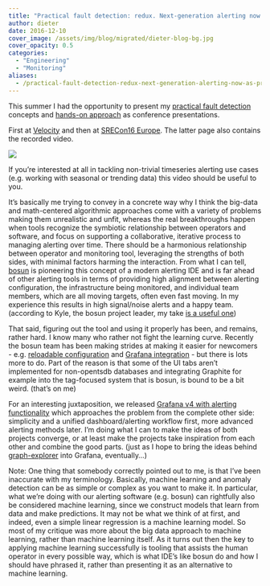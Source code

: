 ```yaml
---
title: "Practical fault detection: redux. Next-generation alerting now as presentation"
author: dieter
date: 2016-12-10
cover_image: /assets/img/blog/migrated/dieter-blog-bg.jpg
cover_opacity: 0.5
categories:
  - "Engineering"
  - "Monitoring"
aliases:
  - /practical-fault-detection-redux-next-generation-alerting-now-as-presentation/
---
```


This summer I had the opportunity to present my [practical fault detection](http://dieter.plaetinck.be/post/practical-fault-detection-alerting-dont-need-to-be-data-scientist/) concepts and [hands-on approach](http://dieter.plaetinck.be/post/practical-fault-detection-on-timeseries-part-2/) as conference presentations.

First at [Velocity](http://conferences.oreilly.com/velocity/vl-ca-2016/public/schedule/detail/49335) and then at [SRECon16 Europe](https://www.usenix.org/conference/srecon16europe/program/presentation/plaetinck). The latter page also contains the recorded video.

![](/assets/img/blog/migrated/poor-mans-fault-detection.png)

If you’re interested at all in tackling non-trivial timeseries alerting use cases (e.g. working with seasonal or trending data) this video should be useful to you.

It’s basically me trying to convey in a concrete way why I think the big-data and math-centered algorithmic approaches come with a variety of problems making them unrealistic and unfit, whereas the real breakthroughs happen when tools recognize the symbiotic relationship between operators and software, and focus on supporting a collaborative, iterative process to managing alerting over time. There should be a harmonious relationship between operator and monitoring tool, leveraging the strengths of both sides, with minimal factors harming the interaction. From what I can tell, [bosun](http://bosun.org/) is pioneering this concept of a modern alerting IDE and is far ahead of other alerting tools in terms of providing high alignment between alerting configuration, the infrastructure being monitored, and individual team members, which are all moving targets, often even fast moving. In my experience this results in high signal/noise alerts and a happy team. (according to Kyle, the bosun project leader, my take [is a useful one](https://twitter.com/kylembrandt/status/804409406846746624))

That said, figuring out the tool and using it properly has been, and remains, rather hard. I know many who rather not fight the learning curve. Recently the bosun team has been making strides at making it easier for newcomers - e.g. [reloadable configuration](https://github.com/bosun-monitor/bosun/pull/1817) and [Grafana integration](https://grafana.net/plugins/bosun-app) - but there is lots more to do. Part of the reason is that some of the UI tabs aren’t implemented for non-opentsdb databases and integrating Graphite for example into the tag-focused system that is bosun, is bound to be a bit weird. (that’s on me)

For an interesting juxtaposition, we released [Grafana v4 with alerting functionality](http://docs.grafana.org/guides/whats-new-in-v4/) which approaches the problem from the complete other side: simplicity and a unified dashboard/alerting workflow first, more advanced alerting methods later. I’m doing what I can to make the ideas of both projects converge, or at least make the projects take inspiration from each other and combine the good parts. (just as I hope to bring the ideas behind [graph-explorer](http://vimeo.github.io/graph-explorer/) into Grafana, eventually…)

Note: One thing that somebody correctly pointed out to me, is that I’ve been inaccurate with my terminology. Basically, machine learning and anomaly detection can be as simple or complex as you want to make it. In particular, what we’re doing with our alerting software (e.g. bosun) can rightfully also be considered machine learning, since we construct models that learn from data and make predictions. It may not be what we think of at first, and indeed, even a simple linear regression is a machine learning model. So most of my critique was more about the big data approach to machine learning, rather than machine learning itself. As it turns out then the key to applying machine learning successfully is tooling that assists the human operator in every possible way, which is what IDE’s like bosun do and how I should have phrased it, rather than presenting it as an alternative to machine learning.

